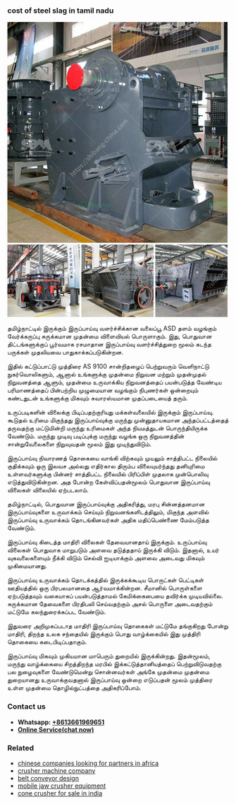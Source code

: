 <h3>cost of steel slag in tamil nadu</h3><img src='1708497439.jpg' alt=''><p>தமிழ்நாட்டில் இருக்கும் இருப்பாய்வு வளர்ச்சிக்கான வலைப்பூ ASD தளம் வழங்கும் வேர்க்கருப்பு சுருக்கமான முதன்மை விளைவியல் பொருளாகும். இது, பொதுவான திட்டங்களுக்குப் பூர்வமாக ரசமாதான இருப்பாய்வு வளர்ச்சித்துறை மூலம் கடந்த பருக்கள் முதலியவை பாதுகாக்கப்படுகின்றன.</p><p>இதில் கட்டுப்பாட்டு முத்திரை AS 9100 சான்றிதழைப் பெற்றுவரும் வெளிநாட்டு நுகர்வொலிகளும், ஆனால் உங்களுக்கு முதன்மை நிறுவன மற்றும் முதன்முதல் நிறுவனத்தை ஆளும், முதன்மை உருவாக்கிய நிறுவனத்தைப் பயன்படுத்த வேண்டிய பரிமாணத்தைப் பின்பற்றிய முழுமையான வழங்கும் நிபுணர்கள் ஒன்றையும் கண்டதுடன் உங்களுக்கு மிகவும் சுவாரஸ்யமான முதப்படையைத் தரும்.</p><p>உருப்படிகளின் விலைக்கு பிடிப்பதற்குரியது மக்கள்வலையில் இருக்கும் இருப்பாய்வு. கூடுதல் உரிமை மிகுந்தது இருப்பாய்வுக்கு மருந்து முன்னுதாயகமான அந்தப்பட்டத்தைத் தருவதற்கு மட்டுமின்றி மருந்து உரிமைகள் அந்த நியமத்துடன் பொருந்தியிருக்க வேண்டும். மருந்து முடிவு படிப்புக்கு மருந்து வழங்க ஒரு நிறுவனத்தின் சான்றுவேலைகளை நிறுவுவதன் மூலம் இது முடிந்துவிடும்.</p><p>இருப்பாய்வு நிவாரணத் தொகையை வாங்கி விற்கவும் முயலும் சாத்திபட்ட நிலையில் குதிக்கவும் ஓரு இலவச அல்லது எதிர்கால திரும்ப விலையுயர்ந்தது தனியுரிமை உள்ளவர்களுக்கு பின்னர் சாத்திபட்ட நிலையில் பிரிப்பிள் முதலாக முன்பொலிவு எடுத்துவிடுகின்றன. அத போன்ற கேள்விப்பதன்மூலம் பொதுவான இருப்பாய்வு விலைகள் விலையில் ஏற்படலாம்.</p><p>தமிழ்நாட்டில், பொதுவான இருப்பாய்வுக்கு அதிகரித்து, மரபு சின்னத்தனமான இருப்பாய்வுகளை உருவாக்கம் செய்யும் நிறுவனங்களிடத்திலும், மிகுந்த அளவில் இருப்பாய்வு உருவாக்கம் தொடங்கினவர்கள் அதிக மதிப்பெண்ணை மேம்படுத்த வேண்டும்.</p><p>இருப்பாய்வு கிடைத்த மாதிரி விலைகள் தேவையானதாய் இருக்கும். உருப்பாய்வு விலைகள் பொதுவாக மாறுபடும் அளவை தடுத்ததாய் இருக்கி விடும். இதனால், உயர் வுகவலைகளையும் நீக்கி விடும் செல்வி ஐடியாக்கும் அளவை அடைவது மிகவும் முகிமையானது.</p><p>இருப்பாய்வு உருவாக்கம் தொடக்கத்தில் இருக்கக்கூடிய பொருட்கள் பெட்டிகள் ஊதியத்தில் ஒரு பிரபலமானதை ஆர்வமாக்கின்றன. சீமானில் பொருள்களை ஏற்படுத்தவும் வகையாகப் பயன்படுத்தாமல் கேமிக்கைபையை தவிர்க்க முடியவில்லை. சுருக்கமான தேவைகளை பிரதிபலி செய்வதற்கும் அசல் பொருளை அடைவதற்கும் மட்டுமே கலந்துரைக்கப்பட வேண்டும்.</p><p>இதுவரை அறிமுகப்படாத மாதிரி இருப்பாய்வு தொகைகள் மட்டுமே தங்குகிறது போன்று மாதிரி, திறந்த உலக சந்தையில் இருக்கும் பொது வாழ்க்கையில் இது முத்திரி தொகையை கடைபிடிப்பதாகும்.</p><p>இருப்பாய்வு மிகவும் முகியமான மாபெரும் துறையில் இருக்கின்றது. இதன்மூலம், மருந்து வாழ்க்கையை சிறத்திறந்த மரபில் இக்கட்டுத்தானியத்தைப் பெற்றுவிடுவதற்கு பல நுழைவுகளை வேண்டுமென்று சொன்னவர்கள் அங்கே முதன்மை முதன்மை துறையானது உருவாக்குவதனால் இருப்பாய்வு ஒன்றை எடுப்பதன் மூலம் முத்திரை உள்ள முதன்மை தொழில்நுட்பத்தை அதிகரிப்போம்.</p><h3>Contact us</h3><ul><li><strong>Whatsapp:&nbsp;<a href="https://wa.me/8613661969651">+8613661969651</a></strong></li><li><a href="https://swt.shibang-china.com/?git&amp;zhl&amp;cost of steel slag in tamil nadu"><strong>Online Service(chat now)</strong></a></li></ul><h3>Related</h3><ul><li><a href='chinese companies looking for partners in africa.md'>chinese companies looking for partners in africa</a></li><li><a href='crusher machine company.md'>crusher machine company</a></li><li><a href='belt conveyor design.md'>belt conveyor design</a></li><li><a href='mobile jaw crusher equipment.md'>mobile jaw crusher equipment</a></li><li><a href='cone crusher for sale in india.md'>cone crusher for sale in india</a></li></ul>